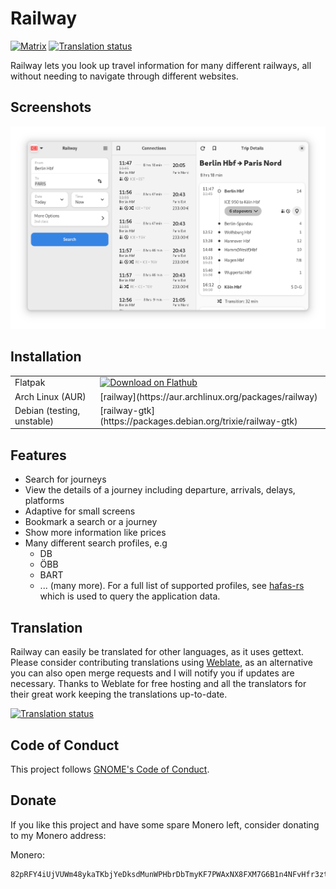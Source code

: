 # Railway

[![Matrix](https://img.shields.io/badge/Matrix-Join-brightgreen)](https://matrix.to/#/%23railwayapp:matrix.org)
[![Translation status](https://hosted.weblate.org/widgets/schmiddi-on-mobile/-/railway/svg-badge.svg)](https://hosted.weblate.org/engage/schmiddi-on-mobile/)

Railway lets you look up travel information for many different railways, all without needing to navigate through different websites.

## Screenshots

![](/data/screenshots/overview.png)

## Installation

<table>
  <tr>
    <td>Flatpak</td>
    <td>
      <a href='https://flathub.org/apps/details/de.schmidhuberj.DieBahn'><img width='130' alt='Download on Flathub' src='https://flathub.org/assets/badges/flathub-badge-en.png'/></a>
    </td>
  </tr>
  <tr>
    <td>Arch Linux (AUR)</td>
    <td>[railway](https://aur.archlinux.org/packages/railway)</td>
  </tr>
  <tr>
    <td>Debian (testing, unstable)</td>
    <td>[railway-gtk](https://packages.debian.org/trixie/railway-gtk)</td>
  </tr>
</table>

## Features

- Search for journeys
- View the details of a journey including departure, arrivals, delays, platforms
- Adaptive for small screens
- Bookmark a search or a journey
- Show more information like prices
- Many different search profiles, e.g
    - DB
    - ÖBB
    - BART
    - ... (many more). For a full list of supported profiles, see [hafas-rs](https://gitlab.com/schmiddi-on-mobile/hafas-rs#profiles) which is used to query the application data.

## Translation

Railway can easily be translated for other languages, as it uses gettext. Please consider contributing translations using [Weblate](https://hosted.weblate.org/engage/schmiddi-on-mobile/), as an alternative you can also open merge requests and I will notify you if updates are necessary. Thanks to Weblate for free hosting and all the translators for their great work keeping the translations up-to-date.

<a href="https://hosted.weblate.org/engage/schmiddi-on-mobile/">
<img src="https://hosted.weblate.org/widgets/schmiddi-on-mobile/-/railway/multi-auto.svg" alt="Translation status" />
</a>

## Code of Conduct

This project follows [GNOME's Code of Conduct](https://wiki.gnome.org/Foundation/CodeOfConduct).

## Donate

If you like this project and have some spare Monero left, consider donating to my Monero address:

Monero:
```
82pRFY4iUjVUWm48ykaTKbjYeDksdMunWPHbrDbTmyKF7PWAxNX8FXM7G6B1n4NFvHfr3ztEg411A2gCjJjNJ8PtEnmcehf
```
